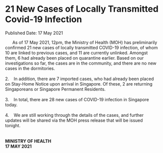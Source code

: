 <html>
    <meta http-equiv="Content-Type" content="text/html; charset=utf-8"/>
    <meta charset="utf-8"/>
    <title>21 New Cases of Locally Transmitted  Covid-19 Infection </title>
    <body><h1>21 New Cases of Locally Transmitted  Covid-19 Infection </h1>
    <p>Published Date: 17 May 2021</p> &nbsp; &nbsp; &nbsp; As of 17 May 2021, 12pm, the Ministry of Health (MOH) has preliminarily confirmed 21 new cases of locally transmitted COVID-19 infection, of whom 10 are linked to previous cases, and 11 are currently unlinked. Amongst them, 6 had already been placed on quarantine earlier. Based on our investigations so far, the cases are in the community, and there are no new cases in the dormitories.<br><br>2.&nbsp; &nbsp; In addition, there are 7 imported cases, who had already been placed on Stay-Home Notice upon arrival in Singapore. Of these, 2 are returning Singaporeans or Singapore Permanent Residents.<br><br>3.&nbsp; &nbsp; In total, there are 28 new cases of COVID-19 infection in Singapore today.<br><br>4.&nbsp; &nbsp; We are still working through the details of the cases, and further updates will be shared via the MOH press release that will be issued tonight.&nbsp;<br><br><br><strong>MINISTRY OF HEALTH<br>17 MAY 2021</strong><br><div><br></div></body>
</html>